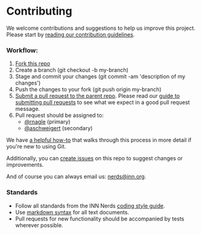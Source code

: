 # Contributing

We welcome contributions and suggestions to help us improve this project. Please start by [reading our contribution guidelines](https://github.com/INN/docs/blob/master/how-to-work-with-us/contributing.md).

### Workflow:

1.  [Fork this repo](https://help.github.com/articles/fork-a-repo)
2.  Create a branch (git checkout -b my-branch)
3.  Stage and commit your changes (git commit -am 'description of my changes')
4.  Push the changes to your fork (git push origin my-branch)
5.  [Submit a pull request to the parent repo](https://help.github.com/articles/creating-a-pull-request). Please read our [guide to submitting pull requests](https://github.com/inn/docs/blob/master/how-to-work-with-us/pull-requests.md) to see what we expect in a good pull request message.
6.  Pull request should be assigned to:
    - [@rnagle](http://github.com/rnagle) (primary)
    - [@aschweigert](http://github.com/aschweigert) (secondary)

We have [a helpful how-to](https://github.com/INN/docs/blob/master/how-to-work-with-us/via-github.md) that walks through this process in more detail if you're new to using Git.

Additionally, you can [create issues](https://github.com/INN/largo/issues) on this repo to suggest changes or improvements.

And of course you can always email us: [nerds@inn.org](mailto:nerds@inn.org).

### Standards

- Follow all standards from the INN Nerds [coding style guide](https://github.com/INN/docs/tree/master/style-guides/code).
- Use [markdown syntax](http://daringfireball.net/projects/markdown/syntax) for all text documents.
- Pull requests for new functionality should be accompanied by tests wherever possible.
